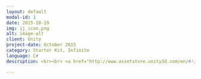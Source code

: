 ```yaml
---
layout: default
modal-id: 1
date: 2015-10-19
img: ij_icon.png
alt: image-alt
client: Unity
project-date: October 2015
category: Starter Kit, Infinite 
language: C# 
description: <br><br> <a href="http://www.assetstore.unity3d.com/en/#!/content/46497"> Unity Store </a> <strong> Infinite Jumper is a 2D infinite jumping game template. </strong> <br> <br> This kit provides everything you need to create your own randomly generated 2D infinite jumping game. Includes horizontal and vertical game modes. 

---
```

